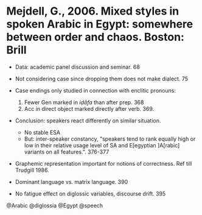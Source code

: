 # Mejdell, G., 2006. Mixed styles in spoken Arabic in Egypt: somewhere between order and chaos.  Boston: Brill

- Data: academic panel discussion and seminar. 68

- Not considering case since dropping them does not make dialect. 75

- Case endings only studied in connection with enclitic pronouns:
  1. Fewer Gen marked in *iḍāfa* than after prep. 368
  2. Acc in direct object marked directly after verb. 369.

- Conclusion: speakers react differently on similar situation.
  - No stable ESA
  - But: inter-speaker constancy, "speakers tend to rank equally high or low in their relative usage level of SA and E[egyptian ]A[rabic] variants on all features.". 376-377

- Graphemic representation important for notions of correctness. Ref till Trudgill 1986. 

- Dominant language vs. matrix language. 390

- No fatigue effect on diglossic variables, discourse drift. 395

@Arabic
@diglossia
@Egypt
@speech
